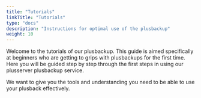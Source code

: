 ```yaml
---
title: "Tutorials"
linkTitle: "Tutorials"
type: "docs"
description: "Instructions for optimal use of the plusbackup"
weight: 10
---
```


Welcome to the tutorials of our plusbackup. 
This guide is aimed specifically at beginners who are getting to grips with plusbackups for the first time. 
Here you will be guided step by step through the first steps in using our plusserver plusbackup service.

We want to give you the tools and understanding you need to be able to use your plusback effectively.
